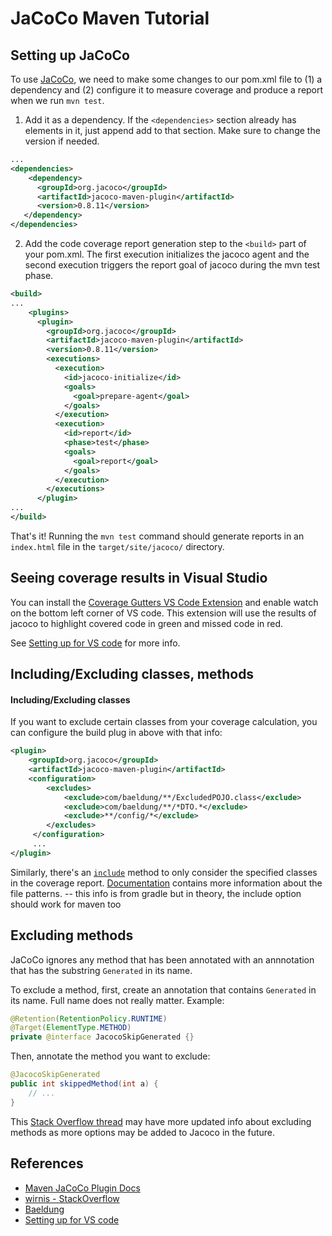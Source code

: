 # JaCoCo Maven Tutorial

## Setting up JaCoCo 

To use [JaCoCo](https://www.jacoco.org/jacoco/trunk/index.html), we need to make some changes to our pom.xml file to (1) a dependency and (2) configure it to measure coverage and produce a report when we run `mvn test`.

1. Add it as a dependency. If the `<dependencies>` section already has elements in it, just append add to that section. Make sure to change the version if needed.

```xml
...
<dependencies>
	<dependency>
      <groupId>org.jacoco</groupId>
      <artifactId>jacoco-maven-plugin</artifactId>
      <version>0.8.11</version>
   </dependency>
</dependencies>
```

2. Add the code coverage report generation step to the `<build>` part of your pom.xml. The first execution initializes the jacoco agent and the second execution triggers the report goal of jacoco during the mvn test phase.

```xml
<build>
...
    <plugins>
      <plugin>
        <groupId>org.jacoco</groupId>
        <artifactId>jacoco-maven-plugin</artifactId>
        <version>0.8.11</version>
        <executions>
          <execution>
            <id>jacoco-initialize</id>
            <goals>
              <goal>prepare-agent</goal>
            </goals>
          </execution>
          <execution>
            <id>report</id>
            <phase>test</phase>
            <goals>
              <goal>report</goal>
            </goals>
          </execution>
        </executions>
      </plugin>
...
</build>
```

That's it! Running the `mvn test` command should generate reports in an `index.html` file in the `target/site/jacoco/` directory.

## Seeing coverage results in Visual Studio

You can install the [Coverage Gutters VS Code Extension](https://marketplace.visualstudio.com/items?itemName=ryanluker.vscode-coverage-gutters) and enable watch on the bottom left corner of VS code. This extension will use the results of jacoco to highlight covered code in green and missed code in red.

See [Setting up for VS code](https://medium.com/@karlrombauts/setting-up-unit-testing-for-java-in-vs-code-with-maven-3dc75579122f) for more info.

## Including/Excluding classes, methods

#### Including/Excluding classes

If you want to exclude certain classes from your coverage calculation, you can configure the build plug in above with that info:

```xml
<plugin> 
    <groupId>org.jacoco</groupId>
    <artifactId>jacoco-maven-plugin</artifactId>
    <configuration>
        <excludes>
            <exclude>com/baeldung/**/ExcludedPOJO.class</exclude>
            <exclude>com/baeldung/**/*DTO.*</exclude>
            <exclude>**/config/*</exclude>
        </excludes>
     </configuration>
     ...
</plugin>
```

Similarly, there's an [`include`](https://docs.gradle.org/current/javadoc/org/gradle/api/tasks/util/PatternFilterable.html#include-java.lang.String...-) method to only consider the specified classes in the coverage report. [Documentation](https://docs.gradle.org/current/javadoc/org/gradle/api/tasks/util/PatternFilterable.html) contains more information about the file patterns. -- this info is from gradle but in theory, the include option should work for maven too

## Excluding methods

JaCoCo ignores any method that has been annotated with an annnotation that has the substring `Generated` in its name. 

To exclude a method, first, create an annotation that contains `Generated` in its name. Full name does not really matter. Example:

```java
@Retention(RetentionPolicy.RUNTIME)
@Target(ElementType.METHOD)
private @interface JacocoSkipGenerated {}
```

Then, annotate the method you want to exclude:

```java
@JacocoSkipGenerated
public int skippedMethod(int a) {
    // ...
}
```

This [Stack Overflow thread](https://stackoverflow.com/questions/47824761/how-would-i-add-an-annotation-to-exclude-a-method-from-a-jacoco-code-coverage-re) may have more updated info about excluding methods as more options may be added to Jacoco in the future.

## References

- [Maven JaCoCo Plugin Docs](https://www.jacoco.org/jacoco/trunk/doc/maven.html)
- [wirnis - StackOverflow](https://stackoverflow.com/questions/55716779/generating-a-jacoco-code-coverage-report-with-maven)
- [Baeldung](https://www.baeldung.com/jacoco-report-exclude)
- [Setting up for VS code](https://medium.com/@karlrombauts/setting-up-unit-testing-for-java-in-vs-code-with-maven-3dc75579122f)